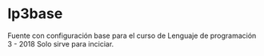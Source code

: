 # lp3base
Fuente con configuración base para el curso de Lenguaje de programación 3 - 2018
Solo sirve para inciciar.

